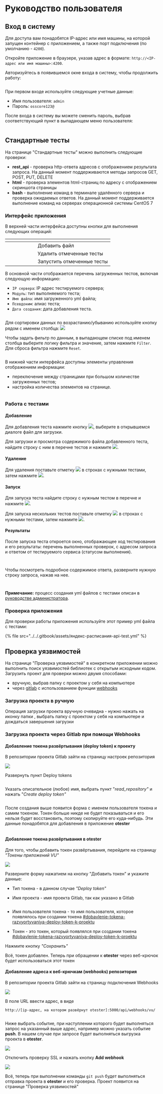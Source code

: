 # Руководство пользователя

## Вход в систему <a href="#login" id="login"></a>

Для доступа вам понадобятся IP-адрес или имя машины, на которой запущен контейнер с приложением, а также порт подключения (по умолчанию - `4200`).

Откройте приложение в браузере, указав адрес в формате: `http://<IP-адрес или имя машины>:4200`.

Авторизуйтесь в появившемся окне входа в систему, чтобы продолжить работу:

<figure><img src="../../.gitbook/assets/login.png" alt=""><figcaption></figcaption></figure>

При первом входе используйте следующие учетные данные:

* Имя пользователя: `admin`
* Пароль: `osscore123@`

После входа в систему вы можете сменить пароль, выбрав соответствующий пункт в выпадающем меню пользователя:

<figure><img src="../../.gitbook/assets/user-menu.png" alt=""><figcaption></figcaption></figure>

## Стандартные тесты <a href="#interface" id="interface"></a>

На странице "Стандартные тесты" можно выполнить следующие проверки:

* **rest\_api** - проверка http-ответа адресов с отображением результата запроса. На данный момент поддерживаются методы запросов GET, POST, PUT, DELETE
* **html** - проверка элементов html-страниц по адресу с отображением скриншота страницы
* **bash** - выполнение команд в терминале удалённого сервера и проверка ожидаемых ответов. На данный момент поддерживается выполнение команд на серверах операционной системы CentOS 7

### Интерфейс приложения

В верхней части интерфейса доступны кнопки для выполнения следующих операций:

<table data-header-hidden><thead><tr><th width="83" align="center"></th><th></th></tr></thead><tbody><tr><td align="center"><img src="../../.gitbook/assets/add-test (1).png" alt=""></td><td>Добавить файл</td></tr><tr><td align="center"><img src="../../.gitbook/assets/delete-test.png" alt=""></td><td>Удалить отмеченные тесты</td></tr><tr><td align="center"><img src="../../.gitbook/assets/run-tests.png" alt=""></td><td>Запустить отмеченные тесты</td></tr></tbody></table>

В основной части отображается перечень загруженных тестов, включая следующую информацию:

* `IP сервера`: IP адрес тестируемого сервера;
* `Модуль`: тип выполняемого теста;
* `Имя файла`: имя загруженного yml файла;
* `Псевдоним`: алиас теста;
* `Дата создания`: дата добавления теста.

<figure><img src="../../.gitbook/assets/main.png" alt=""><figcaption></figcaption></figure>

Для сортировки данных по возрастанию/убыванию используйте кнопку рядом с именем столбца: ![](../../.gitbook/assets/sort.png)

Чтобы задать фильтр по данным, в выпадающем списке под именем столбца выберите логику фильтра и значение, затем нажмите `Filter`. Для сброса фильтра нажмите `Reset`.

<figure><img src="../../.gitbook/assets/filter.png" alt=""><figcaption></figcaption></figure>

В нижней части интерфейса доступны элементы управления отображением информации:

* переключение между страницами при большом количестве загруженных тестов;
* настройка количества элементов на странице.

<figure><img src="../../.gitbook/assets/footer.png" alt=""><figcaption></figcaption></figure>

### Работа с тестами <a href="#tests" id="tests"></a>

#### Добавление <a href="#add" id="add"></a>

Для добавления теста нажмите кнопку ![](<../../.gitbook/assets/add-test (1).png>), выберите в открывшемся диалоге файл для загрузки.

Для загрузки и просмотра содержимого файла добавленного теста, найдите строку с ним в перечне тестов и нажмите ![](../../.gitbook/assets/download.png).

#### Удаление <a href="#remove" id="remove"></a>

Для удаления поставьте отметку ![](../../.gitbook/assets/checkbox.png) в строках с нужными тестами, затем нажмите ![](../../.gitbook/assets/delete-test.png).

#### Запуск <a href="#run" id="run"></a>

Для запуска теста найдите строку с нужным тестом в перечне и нажмите ![](../../.gitbook/assets/test-run.png).

Для запуска нескольких тестов поставьте отметку ![](../../.gitbook/assets/checkbox.png) в строках с нужными тестами, затем нажмите ![](../../.gitbook/assets/run-tests.png).

#### Результаты <a href="#results" id="results"></a>

После запуска теста откроется окно, отображающее ход тестирования и его результаты: перечень выполненных проверок, с адресом запроса и ответом от тестируемого сервиса (статусом выполнения).

<figure><img src="../../.gitbook/assets/test-api.png" alt=""><figcaption></figcaption></figure>

<figure><img src="../../.gitbook/assets/test-html.png" alt=""><figcaption></figcaption></figure>

Чтобы посмотреть подробное содержимое ответа, разверните нужную строку запроса, нажав на нее.

<figure><img src="../../.gitbook/assets/test-api-success.png" alt=""><figcaption></figcaption></figure>

<figure><img src="../../.gitbook/assets/test-html-fail.png" alt=""><figcaption></figcaption></figure>

**Примечание:** процесс создания yml файлов с тестами описан в [руководстве администратора](admin-guide.md).

### Проверка приложения <a href="#verify" id="verify"></a>

Для проверки работы приложения используйте этот пример yml файла с тестами:

{% file src="../../.gitbook/assets/яндекс-расписания-api-test.yml" %}

## Проверка уязвимостей

На странице "Проверка уязвимостей" в конкретном приложении можно выполнить поиск уязвимостей библиотек с открытым исходным кодом. Загрузить проект для проверки можно двумя способами:

* вручную, выбрав папку с проектом у себя на компьютере
* через [gitlab](https://about.gitlab.com/) с использованием функции [webhooks](https://docs.gitlab.com/ee/user/project/integrations/webhooks.html)

### Загрузка проекта в ручную

Операция загрузки проекта вручную очевидна - нужно нажать на иконку папки <img src="../../.gitbook/assets/image (8).png" alt="" data-size="line">, выбрать папку с проектом у себя на компьютере и дождаться завершения загрузки

### Загрузка проекта через Gitlab при помощи Webhooks

#### Добавление токена развёртывания (deploy token) к проекту

В репозитории проекта Gitlab зайти на страницу настроек репозитория

![](<../../.gitbook/assets/image (6) (1).png>)

Развернуть пункт Deploy tokens

<figure><img src="../../.gitbook/assets/image (7) (1).png" alt=""><figcaption></figcaption></figure>

Указать описательное (любое) имя, выбрать пункт "_read\_repository"_ и нажать "_Create deploy token"_

<figure><img src="../../.gitbook/assets/image (8) (1).png" alt=""><figcaption></figcaption></figure>

После создания выше появится форма с именем пользователя токена и самим токеном. Токен больше никде не будет показываться и его нельзя будет восстановить, поэтому скопируйте его куда-нибудь. Эти данные понадобятся для добавления в приложение **otester**

<figure><img src="../../.gitbook/assets/image (9).png" alt=""><figcaption></figcaption></figure>

#### Добавление токена развёртывания в otester

Для того, чтобы добавить токен развёртывания, перейдите на страницу _"Токены приложений VU"_

![](<../../.gitbook/assets/image (10).png>)

Разверните форму нажатием на кнопку "Добавить токен" и укажите данные:

* Тип токена - в данном случае _"Deploy token"_
*   Имя проекта - имя проекта Gitlab, так как указано в Gitlab

    <figure><img src="../../.gitbook/assets/image (12).png" alt=""><figcaption></figcaption></figure>
* Имя пользователя токена - то имя пользователя, которое появлялось при создании токена [#dobavlenie-tokena-razvyortyvaniya-deploy-token-k-proektu](user-guide.md#dobavlenie-tokena-razvyortyvaniya-deploy-token-k-proektu "mention")
* Токен - это токен, который появлялся при создании токена [#dobavlenie-tokena-razvyortyvaniya-deploy-token-k-proektu](user-guide.md#dobavlenie-tokena-razvyortyvaniya-deploy-token-k-proektu "mention")

Нажмите кнопку _"Сохранить"_

Всё, токен добавлен. Теперь при обращении к **otester** через веб-крючок будет использоваться этот токен

#### Добавление адреса к веб-крючкам (webhooks) репозитория

В репозитории проекта Gitlab зайти на страницу подключения Webhooks

![](<../../.gitbook/assets/image (1) (1).png>)

В поле URL ввести адрес, в виде&#x20;

`http://[ip-адрес, на котором развёрнут otester]:5000/api/webhooks/vu/`

<figure><img src="../../.gitbook/assets/image (2) (1).png" alt=""><figcaption></figcaption></figure>

Ниже выбрать событие, при наступлении которого будет выполняться запрос на указанный выше адрес, например можно указать событие **push**. В нашем случае при запросе будет выполняться выгрузка проекта в **otester**.

![](<../../.gitbook/assets/image (3) (1).png>)

Отключить проверку SSL и нажать кнопку **Add webhook**

![](<../../.gitbook/assets/image (4) (1).png>)

Всё, теперь при выполнении команды `git push` будет выполняться отправка проекта в **otester** и его проверка. Проект появится на странице "Проверка уязвимостей"



